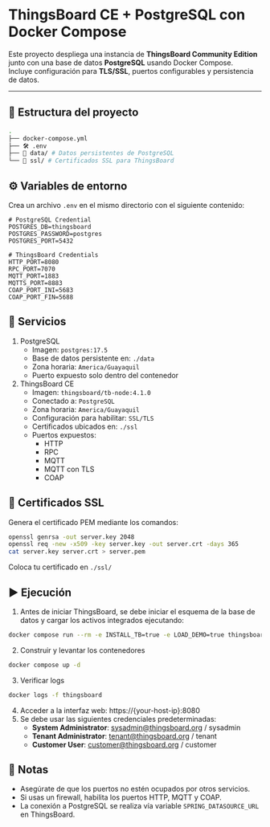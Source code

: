 # ThingsBoard CE + PostgreSQL con Docker Compose

Este proyecto despliega una instancia de **ThingsBoard Community Edition** junto con una base de datos **PostgreSQL** usando Docker Compose.  
Incluye configuración para **TLS/SSL**, puertos configurables y persistencia de datos.

---

## 📂 Estructura del proyecto

```bash
.
├── docker-compose.yml
├── 🛠️ .env
├── 📁 data/ # Datos persistentes de PostgreSQL
└── 📁 ssl/ # Certificados SSL para ThingsBoard
```

## ⚙️ Variables de entorno

Crea un archivo `.env` en el mismo directorio con el siguiente contenido:

```env
# PostgreSQL Credential
POSTGRES_DB=thingsboard
POSTGRES_PASSWORD=postgres
POSTGRES_PORT=5432

# ThingsBoard Credentials
HTTP_PORT=8080
RPC_PORT=7070
MQTT_PORT=1883
MQTTS_PORT=8883
COAP_PORT_INI=5683
COAP_PORT_FIN=5688
```
## 📑 Servicios

1. PostgreSQL
   - Imagen: `postgres:17.5`
   - Base de datos persistente en: `./data`
   - Zona horaria: `America/Guayaquil`
   - Puerto expuesto solo dentro del contenedor
2. ThingsBoard CE
   - Imagen: `thingsboard/tb-node:4.1.0`
   - Conectado a: `PostgreSQL`
   - Zona horaria: `America/Guayaquil`
   - Configuración para habilitar: `SSL/TLS`
   - Certificados ubicados en: `./ssl`
   - Puertos expuestos:
     - HTTP
     - RPC
     - MQTT
     - MQTT con TLS
     - COAP

## 📜 Certificados SSL

Genera el certificado PEM mediante los comandos:
```bash
openssl genrsa -out server.key 2048
openssl req -new -x509 -key server.key -out server.crt -days 365
cat server.key server.crt > server.pem
```
Coloca tu certificado en `./ssl/`

## ▶️ Ejecución
1. Antes de iniciar ThingsBoard, se debe iniciar el esquema de la base de datos y cargar los activos integrados ejecutando:
```bash
docker compose run --rm -e INSTALL_TB=true -e LOAD_DEMO=true thingsboard-ce
```

2. Construir y levantar los contenedores
```bash
docker compose up -d
```
3. Verificar logs
```bash
docker logs -f thingsboard
```
4. Acceder a la interfaz web: https://{your-host-ip}:8080
5. Se debe usar las siguientes credenciales predeterminadas:
   - **System Administrator**: sysadmin@thingsboard.org / sysadmin
   - **Tenant Administrator**: tenant@thingsboard.org / tenant
   - **Customer User**: customer@thingsboard.org / customer

## 📌 Notas

- Asegúrate de que los puertos no estén ocupados por otros servicios.
- Si usas un firewall, habilita los puertos HTTP, MQTT y COAP.
- La conexión a PostgreSQL se realiza vía variable `SPRING_DATASOURCE_URL` en ThingsBoard.
